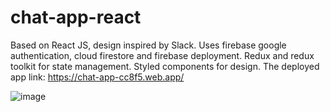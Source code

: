 # chat-app-react
Based on React JS, design inspired by Slack. Uses firebase google authentication, cloud firestore and firebase deployment. Redux and redux toolkit for state management. Styled components for design. The deployed app link: https://chat-app-cc8f5.web.app/


![image](https://user-images.githubusercontent.com/108493146/197718067-35b8caf4-2d63-4287-a23c-54a8b6c8637b.png)
